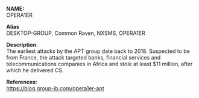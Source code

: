 **NAME:**  
OPERA1ER 


**Alias**  
DESKTOP-GROUP, Common Raven, NXSMS, OPERA1ER


**Description**:   
The earliest attacks by the APT group date back to 2018. Suspected to be from France, the attack targeted banks, financial services and telecommunications companies in Africa and stole at least $11 million, after which he delivered CS.


**References**:  
https://blog.group-ib.com/opera1er-apt
